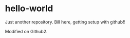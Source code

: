 # hello-world
Just another repository.
Bill here, getting setup with github!!

Modified on Github2.
